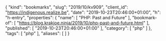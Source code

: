 {
  "kind": "bookmarks",
  "slug": "2019/10/kv909",
  "client_id": "https://indigenous.realize.be",
  "date": "2019-10-23T20:46:00+01:00",
  "h": "h-entry",
  "properties": {
    "name": [
      "PHP: Past and Future"
    ],
    "bookmark-of": [
      "https://blog.krakjoe.ninja/2019/10/php-past-and-future.html"
    ],
    "published": [
      "2019-10-23T20:46:00+01:00"
    ],
    "category": [
      "php"
    ]
  },
  "tags": [
    "php"
  ],
  "aliases": [
  ]
}
